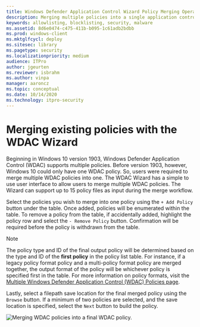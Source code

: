 ```yaml
---
title: Windows Defender Application Control Wizard Policy Merging Operation
description: Merging multiple policies into a single application control policy with the Microsoft WDAC Wizard.
keywords: allowlisting, blocklisting, security, malware
ms.assetid: 8d6e0474-c475-411b-b095-1c61adb2bdbb
ms.prod: windows-client
ms.mktglfcycl: deploy
ms.sitesec: library
ms.pagetype: security
ms.localizationpriority: medium
audience: ITPro
author: jgeurten
ms.reviewer: isbrahm
ms.author: vinpa
manager: aaroncz
ms.topic: conceptual
ms.date: 10/14/2020
ms.technology: itpro-security
---
```


# Merging existing policies with the WDAC Wizard

Beginning in Windows 10 version 1903, Windows Defender Application Control (WDAC) supports multiple policies. Before version 1903, however, Windows 10 could only have one WDAC policy. So, users were required to merge multiple WDAC policies into one. The WDAC Wizard has a simple to use user interface to allow users to merge multiple WDAC policies. The Wizard can support up to 15 policy files as input during the merge workflow.  

Select the policies you wish to merge into one policy using the `+ Add Policy` button under the table. Once added, policies will be enumerated within the table. To remove a policy from the table, if accidentally added, highlight the policy row and select the `- Remove Policy` button. Confirmation will be required before the policy is withdrawn from the table. 

> [!NOTE]
> The policy type and ID of the final output policy will be determined based on the type and ID of the **first policy** in the policy list table. For instance, if a legacy policy format policy and a multi-policy format policy are merged together, the output format of the policy will be whichever policy is specified first in the table. For more information on policy formats, visit the [Multiple Windows Defender Application Control (WDAC) Policies page](deploy-multiple-windows-defender-application-control-policies.md).

Lastly, select a filepath save location for the final merged policy using the `Browse` button. If a minimum of two policies are selected, and the save location is specified, select the `Next` button to build the policy. 

![Merging WDAC policies into a final WDAC policy.](images/wdac-wizard-merge.png)
